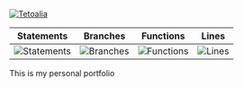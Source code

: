 [![Tetoalia](https://circleci.com/gh/Tetoalia/my-brand-Alia/tree/main.svg?style=svg)](https://app.circleci.com/pipelines/github/Tetoalia)

| Statements                                                                         | Branches                                                                      | Functions                                                                        | Lines                                                                   |
| ---------------------------------------------------------------------------------- | ----------------------------------------------------------------------------- | -------------------------------------------------------------------------------- | ----------------------------------------------------------------------- |
| ![Statements](https://img.shields.io/badge/statements-74.09%25-red.svg?style=flat) | ![Branches](https://img.shields.io/badge/branches-45.3%25-red.svg?style=flat) | ![Functions](https://img.shields.io/badge/functions-78.78%25-red.svg?style=flat) | ![Lines](https://img.shields.io/badge/lines-74.3%25-red.svg?style=flat) |

This is my personal portfolio
